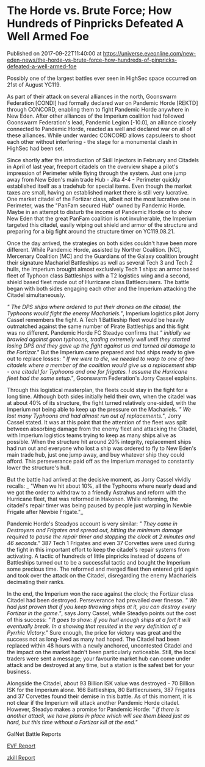 # The Horde vs. Brute Force; How Hundreds of Pinpricks Defeated A Well Armed Foe
Published on 2017-09-22T11:40:00 at https://universe.eveonline.com/new-eden-news/the-horde-vs-brute-force-how-hundreds-of-pinpricks-defeated-a-well-armed-foe

Possibly one of the largest battles ever seen in HighSec space occurred on 21st of August YC119.

As part of their attack on several alliances in the north, Goonswarm Federation [CONDI] had formally declared war on Pandemic Horde [REKTD] through CONCORD, enabling them to fight Pandemic Horde anywhere in New Eden. After other alliances of the Imperium coalition had followed Goonswarm Federation's lead, Pandemic Legion [-10.0], an alliance closely connected to Pandemic Horde, reacted as well and declared war on all of these alliances. While under wardec CONCORD allows capsuleers to shoot each other without interfering - the stage for a monumental clash in HighSec had been set.

Since shortly after the introduction of Skill Injectors in February and Citadels in April of last year, freeport citadels on the overview shape a pilot's impression of Perimeter while flying through the system. Just one jump away from New Eden's main trade Hub - Jita 4-4 - Perimeter quickly established itself as a tradehub for special items. Even though the market taxes are small, having an established market there is still very lucrative. One market citadel of the Fortizar class, albeit not the most lucrative one in Perimeter, was the "PanFam secured Hub" owned by Pandemic Horde. Maybe in an attempt to disturb the income of Pandemic Horde or to show New Eden that the great PanFam coalition is not invulnerable, the Imperium targeted this citadel, easily wiping out shield and armor of the structure and preparing for a big fight around the structure timer on YC119.08.21.

Once the day arrived, the strategies on both sides couldn't have been more different. While Pandemic Horde, assisted by Norther Coalition. [NC], Mercenary Coalition [MC] and the Guardians of the Galaxy coalition brought their signature Machariel Battleships as well as several Tech 3 and Tech 2 hulls, the Imperium brought almost exclusively Tech 1 ships: an armor based fleet of Typhoon class Battleships with a T2 logistics wing and a second, shield based fleet made out of Hurricane class Battlecruisers. The battle began with both sides engaging each other and the Imperium attacking the Citadel simultaneously.

_" The DPS ships where ordered to put their drones on the citadel, the Typhoons would fight the enemy Machariels."_, Imperium logistics pilot Jorry Cassel remembers the fight. A Tech 1 Battleship fleet would be heavily outmatched against the same number of Pirate Battleships and this fight was no different. Pandemic Horde FC Steadyo confirms that  _" initially we brawled against goon typhoons, trading extremely well until they started losing DPS and they gave up the fight against us and turned all damage to the Fortizar."_ But the Imperium came prepared and had ships ready to give out to replace losses: _" If we were to die, we needed to warp to one of two citadels where a member of the coalition would give us a replacement ship - one citadel for Typhoons and one for frigates. I assume the Hurricane fleet had the same setup."_, Goonswarm Federation's Jorry Cassel explains.

Through this logistical masterplan, the fleets could stay in the fight for a long time. Although both sides initially held their own, when the citadel was at about 40% of its structure, the fight turned relatively one-sided, with the Imperium not being able to keep up the pressure on the Machariels. _" We lost many Typhoons and had almost run out of replacements."_, Jorry Cassel stated. It was at this point that the attention of the fleet was split between absorbing damage from the enemy fleet and attacking the Citadel, with Imperium logistics teams trying to keep as many ships alive as possible. When the structure hit around 20% integrity, replacement ships had run out and everyone who lost a ship was ordered to fly to New Eden's main trade hub, just one jump away, and buy whatever ship they could afford. This perseverance paid off as the Imperium managed to constantly lower the structure's hull.

But the battle had arrived at the decisive moment, as Jorry Cassel vividly recalls: _ "When we hit about 10%, all the Typhoons where nearly dead and we got the order to withdraw to a friendly Astrahus and reform with the Hurricane fleet, that was reformed in Hakonen. While reforming, the citadel's repair timer was being paused by people just warping in Newbie Frigate after Newbie Frigate."_ 

Pandemic Horde's Steadyos account is very similar: _" They came in Destroyers and Frigates and spread out, hitting the minimum damage required to pause the repair timer and stopping the clock at 2 minutes and 46 seconds."_ 387 Tech 1 Frigates and even 37 Corvettes were used during the fight in this important effort to keep the citadel's repair systems from activating. A tactic of hundreds of little pinpricks instead of dozens of Battleships turned out to be a successful tactic and bought the Imperium some precious time. The reformed and merged fleet then entered grid again and took over the attack on the Citadel, disregarding the enemy Machariels decimating their ranks.

In the end, the Imperium won the race against the clock; the Fortizar class Citadel had been destroyed. Perseverance had prevailed over finesse.  _" We had just proven that if you keep throwing ships at it, you can destroy every Fortizar in the game."_, says Jorry Cassel, while Steadyo points out the cost of this success: _" It goes to show: if you hurl enough ships at a fort it will eventually break. In a showing that resulted in the very definition of a Pyrrhic Victory."_ Sure enough, the price for victory was great and the success not as long-lived as many had hoped. The Citadel had been replaced within 48 hours with a newly anchored, uncontested Citadel and the impact on the market hadn't been particularly noticeable. Still, the local traders were sent a message; your favourite market hub can come under attack and be destroyed at any time, but a station is the safest bet for your business.

Alongside the Citadel, about 93 Billion ISK value was destroyed - 70 Billion ISK for the Imperium alone. 166 Battleships, 80 Battlecruisers, 387 Frigates and 37 Corvettes found their demise in this battle. As of this moment, it is not clear if the Imperium will attack another Pandemic Horde citadel. However, Steadyo makes a promise for Pandemic Horde: _" If there is another attack, we have plans in place which will see them bleed just as hard, but this time without a Fortizar kill at the end."_

GalNet Battle Reports  
  
[EVF Report](http://evf-eve.com/services/brcat/?s=144&b=7698780&e=150&t=ufbfaaaaaaaqaaaq)  
  
[zkill Report](https://zkillboard.com/related/30000144/201708211000/)
